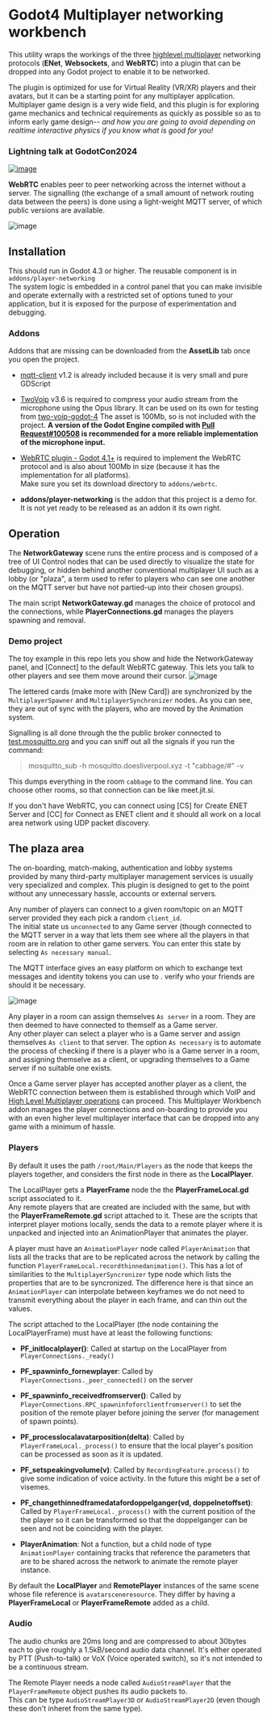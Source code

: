 # Godot4 Multiplayer networking workbench

This utility wraps the workings of the three [highlevel multiplayer](https://docs.godotengine.org/en/stable/tutorials/networking/high_level_multiplayer.html)
networking protocols (**ENet**, **Websockets**, and **WebRTC**) into a plugin that can be dropped into any Godot project to enable it to be networked.

The plugin is optimized for use for Virtual Reality (VR/XR) players and their avatars, but it can be a starting point for any multiplayer application.  Multiplayer game design is a very wide field, and this plugin is for exploring game mechanics and technical requirements as quickly as possible so as to inform early game design-- _and how you are going to avoid depending on realtime interactive physics if you know what is good for you!_

### Lightning talk at GodotCon2024
[![image](https://github.com/user-attachments/assets/b8a64026-3cf3-42bd-a080-d45eeeefba05)](https://www.youtube.com/watch?v=iyRvLdhATFo)

**WebRTC** enables peer to peer networking across the internet without a server.
The signalling (the exchange of a small amount of network routing data between the peers) 
is done using a light-weight MQTT server, of which public versions are available.

![image](https://github.com/user-attachments/assets/ce09a0c1-3b8e-43f7-b58e-cdb54f3733fb)

## Installation

This should run in Godot 4.3 or higher.  The reusable component is in `addons/player-networking`  
The system logic is embedded in a control panel that you can make invisible and operate externally with a 
restricted set of options tuned to your application, but it is exposed for the purpose of 
experimentation and debugging.

### Addons

Addons that are missing can be downloaded from the **AssetLib** tab once you open the project.

* [mqtt-client](https://godotengine.org/asset-library/asset/1993) v1.2 is already included because it is very small and pure GDScript

* [TwoVoip](https://godotengine.org/asset-library/asset/3169) v3.6 is required to compress your audio stream 
from the microphone using the Opus library.  It can be used on its own for testing from [two-voip-godot-4](https://github.com/goatchurchprime/two-voip-godot-4)
The asset is 100Mb, so is not included with the project.  **A version of the Godot Engine compiled with
[Pull Request#100508](https://github.com/godotengine/godot/pull/100508) is recommended for a more reliable implementation of the microphone input.**

* [WebRTC plugin - Godot 4.1+](https://godotengine.org/asset-library/asset/2103) is required to implement the WebRTC protocol and 
is also about 100Mb in size (because it has the implementation for all platforms).  
Make sure you set its download directory to `addons/webrtc`.  

* **addons/player-networking** is the addon that this project is a demo for.  It is not yet ready to be 
released as an addon it its own right.
 

## Operation

The **NetworkGateway** scene runs the entire process and is composed of a tree of UI Control nodes 
that can be used directly to visualize the state for debugging, or hidden behind another conventional multiplayer UI
such as a lobby (or "plaza", a term used to refer to players who can see one another on the MQTT server 
but have not partied-up into their chosen groups).

The main script **NetworkGateway.gd** manages the choice of protocol and the connections, while 
**PlayerConnections.gd** manages the players spawning and removal.

### Demo project

The toy example in this repo lets you show and hide the NetworkGateway panel, and \[Connect\] to the 
default WebRTC gateway.  This lets you talk to other players and see them move around their cursor.
![image](https://github.com/user-attachments/assets/190e8908-c553-4a67-bdcf-e296a033a6aa)

The lettered cards (make more with \[New Card\]) are synchronized by the `MultiplayerSpawner` and `MultiplayerSynchronizer`
nodes.  As you can see, they are out of sync with the players, who are moved by the Animation system.

Signalling is all done through the the public broker connected to [test.mosquitto.org](http://test.mosquitto.org/) and you can sniff out all the signals if you run the command:

> mosquitto_sub -h mosquitto.doesliverpool.xyz -t "cabbage/#" -v

This dumps everything in the room `cabbage` to the command line.  You can choose other rooms, so that connection 
can be like meet.jit.si.  

If you don't have WebRTC, you can connect using \[CS\] for Create ENET Server and \[CC\] for Connect as ENET client 
and it should all work on a local area network using UDP packet discovery.

## The plaza area

The on-boarding, match-making, authentication and lobby systems provided by many third-party multiplayer management services 
is usually very specialized and complex.  This plugin is designed to get to the point without any unnecessary hassle, accounts 
or external servers.  

Any number of players can connect to a given room/topic on an MQTT server provided they each pick a random `client_id`.  
The initial state us `unconnected` to any Game server (though connected to the MQTT server in a way that lets them see 
where all the players in that room are in relation to other game servers.  You can enter this state by selecting 
`As necessary manual`.  

The MQTT interface gives an easy platform on which to exchange text messages and identity tokens you can use to .
verify who your friends are should it be necessary.

![image](https://github.com/user-attachments/assets/cd83f90f-643f-4755-944e-0e64723ece3f)

Any player in a room can assign themselves `As server` in a room.  They are then deemed to have connected to themself as a Game server.  
Any other player can select a player who is a Game server and assign themselves `As client` to that server.
The option `As necessary` is to automate the process of checking if there is a player who is a Game server in a room, and assigning 
themselve as a client, or upgrading themselves to a Game server if no suitable one exists.

Once a Game server player has accepted another player as a client, the WebRTC connection between them is established through 
which VoIP and [High Level Multiplayer operations](https://docs.godotengine.org/en/stable/tutorials/networking/high_level_multiplayer.html) 
can proceed.  This Multiplayer Workbench addon manages the player connections and on-boarding to provide you with 
an even higher level multiplayer interface that can be dropped into any game with a minimum of hassle.


### Players

By default it uses the path `/root/Main/Players` as the node that keeps the players together, and considers the first node in there 
as the **LocalPlayer**.

The LocalPlayer gets a **PlayerFrame** node the the **PlayerFrameLocal.gd** script associated to it.  
Any remote players that are created are included with the same, but with the **PlayerFrameRemote.gd** script attached to it.
These are the scripts that interpret player motions locally, sends the data to a remote player where it is 
unpacked and injected into an AnimationPlayer that animates the player. 

A player must have an `AnimationPlayer` node called `PlayerAnimation` that lists all the tracks that are to be replicated across the network by calling the function `PlayerFrameLocal.recordthinnedanimation()`.  This has a lot of similarities to the `MultiplayerSyncronizer` type node which lists the properties that are to 
be syncronized.  The difference here is that since an `AnimationPlayer` can interpolate between keyframes we do not need to transmit 
everything about the player in each frame, and can thin out the values.

The script attached to the LocalPlayer (the node containing the LocalPlayerFrame) must have at least the following functions:

* **PF_initlocalplayer()**: Called at startup on the LocalPlayer from `PlayerConnections._ready()`

* **PF_spawninfo_fornewplayer**: Called by `PlayerConnections._peer_connected()` on the server

* **PF_spawninfo_receivedfromserver()**: Called by `PlayerConnections.RPC_spawninfoforclientfromserver()` to set the position of the remote player before joining the server (for management of spawn points).

* **PF_processlocalavatarposition(delta)**: Called by `PlayerFrameLocal._process()` to ensure that the local player's position can be processed as soon as it is updated.

* **PF_setspeakingvolume(v)**: Called by `RecordingFeature.process()` to give some indication of voice activity.  In the future this might be a set of visemes.

* **PF_changethinnedframedatafordoppelganger(vd, doppelnetoffset)**: Called by `PlayerFrameLocal._process()` with the current position of the the player so it can be transformed so that the doppelganger can be seen and not be coinciding with the player.

* **PlayerAnimation**: Not a function, but a child node of type `AnimationPlayer` containing tracks that reference the parameters that are to be shared across the network to animate the remote player instance.

By default the **LocalPlayer** and **RemotePlayer** instances of the same scene whose file reference is `avatarsceneresource`.  They differ by having a **PlayerFrameLocal** or **PlayerFrameRemote** added as a child.  

### Audio

The audio chunks are 20ms long and are compressed to about 30bytes each to give roughly a 1.5kB/second audio data channel.
It's either operated by PTT (Push-to-talk) or VoX (Voice operated switch), so it's not intended to be a continuous stream.

The Remote Player needs a node called `AudioStreamPlayer` that the `PlayerFrameRemote` object pushes its audio packets to.  
This can be type `AudioStreamPlayer3D` or `AudioStreamPlayer2D` (even though these don't inheret from the same type).


